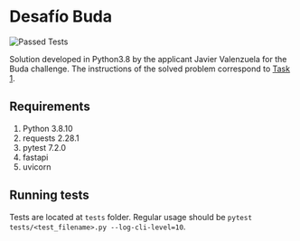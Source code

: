 # Desafío Buda
![Passed Tests](https://img.shields.io/badge/tests-18%20passed%2C%200%20failed-brightgreen)

Solution developed in Python3.8 by the applicant Javier Valenzuela for the Buda challenge.
The instructions of the solved problem correspond to [Task 1](https://budapuntocom.notion.site/Spread-API-2fb7f25ef5344d3081c48259da05ae94).

## Requirements
1. Python 3.8.10
2. requests 2.28.1
3. pytest 7.2.0
4. fastapi
5. uvicorn

## Running tests
Tests are located at `tests` folder. Regular usage should be `pytest tests/<test_filename>.py --log-cli-level=10`.
